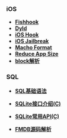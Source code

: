 ### iOS

- [**Fishhook**](https://github.com/gaonian/HexoDocument/blob/master/iOS/fishHook.md)
- [**Dyld**](https://github.com/gaonian/HexoDocument/blob/master/iOS/dyld.md)
- [**iOS Hook**](https://github.com/gaonian/HexoDocument/blob/master/iOS/iOSHook.md)
- [**iOS Jailbreak**](https://github.com/gaonian/HexoDocument/blob/master/iOS/iOSJailBreak.md)
- [**Macho Format**](https://github.com/gaonian/HexoDocument/blob/master/iOS/machoFormat.md)
- [**Reduce App Size**](https://github.com/gaonian/HexoDocument/blob/master/iOS/reduceApp.md)
- [**block解析**](https://github.com/gaonian/HexoDocument/blob/master/iOS/block.md)



### SQL

- [**SQL基础语法**](https://github.com/gaonian/HexoDocument/blob/master/iOS/SQLite/sql.md)

- [**SQLite接口介绍(C)**](https://github.com/gaonian/HexoDocument/blob/master/iOS/SQLite/SQLite接口介绍(C).md)

- [**SQLite常用API(C)**](https://github.com/gaonian/HexoDocument/blob/master/iOS/SQLite/SQLite%E5%B8%B8%E7%94%A8API(C).md)

- [**FMDB源码解析**](https://github.com/gaonian/HexoDocument/blob/master/iOS/SQLite/FMDB%E6%BA%90%E7%A0%81%E8%A7%A3%E6%9E%90.md)

  

